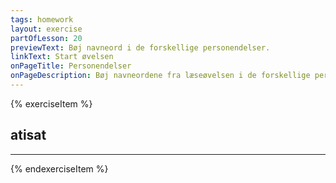 ```yaml
---
tags: homework
layout: exercise
partOfLesson: 20
previewText: Bøj navneord i de forskellige personendelser.
linkText: Start øvelsen
onPageTitle: Personendelser
onPageDescription: Bøj navneordene fra læseøvelsen i de forskellige personendelser.
---
```


{% exerciseItem %}

## atisat

<single-input data-label="Nutseruk"></single-input>

---

<multi-input data-label="Bøj ordet" data-radios="true" data-labels="Uanga, Illit, Uuma, Uagut, Ilissi, Ukua" data-validation="atisakka, atisatit, atisai, atisagut, atisasi, atisaat"></multi-choice>

{% endexerciseItem %}
